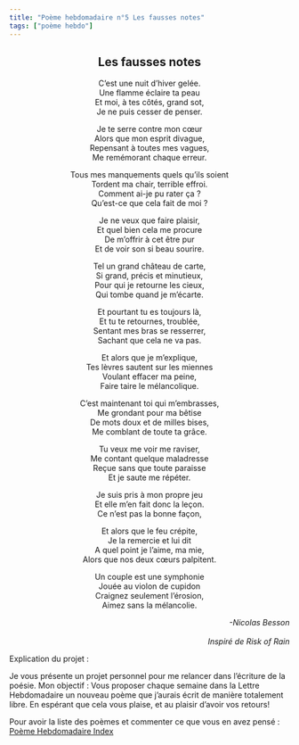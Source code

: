 ```yaml
---
title: "Poème hebdomadaire n°5 Les fausses notes"
tags: ["poème hebdo"]
---
```


<center><h2>Les fausses notes</h2></center>

<p style="text-align:center">
C’est une nuit d’hiver gelée.<br />
Une flamme éclaire ta peau<br />
Et moi, à tes côtés, grand sot,<br />
Je ne puis cesser de penser.
</p>

<p style="text-align:center">
Je te serre contre mon cœur<br />
Alors que mon esprit divague, <br />
Repensant à toutes mes vagues,<br />
Me remémorant chaque erreur.
</p>

<p style="text-align:center">
Tous mes manquements quels qu’ils soient<br />
Tordent ma chair, terrible effroi.<br />
Comment ai-je pu rater ça ?<br />
Qu’est-ce que cela fait de moi ?
</p>

<p style="text-align:center">
Je ne veux que faire plaisir,<br />
Et quel bien cela me procure<br />
De m’offrir à cet être pur<br />
Et de voir son si beau sourire.
</p>

<p style="text-align:center">
Tel un grand château de carte,<br />
Si grand, précis et minutieux,<br />
Pour qui je retourne les cieux,<br />
Qui tombe quand je m’écarte.
</p>

<p style="text-align:center">
Et pourtant tu es toujours là, <br />
Et tu te retournes, troublée,<br />
Sentant mes bras se resserrer,<br />
Sachant que cela ne va pas. 
</p>

<p style="text-align:center">
Et alors que je m’explique,<br />
Tes lèvres sautent sur les miennes<br />
Voulant effacer ma peine,<br />
Faire taire le mélancolique.
</p>

<p style="text-align:center">
C’est maintenant toi qui m’embrasses,<br />
Me grondant pour ma bêtise<br />
De mots doux et de milles bises,<br />
Me comblant de toute ta grâce.
</p>

<p style="text-align:center">
Tu veux me voir me raviser,<br />
Me contant quelque maladresse<br />
Reçue sans que toute paraisse<br />
Et je saute me répéter.
</p>

<p style="text-align:center">
Je suis pris à mon propre jeu <br />
Et elle m’en fait donc la leçon. <br />
Ce n’est pas la bonne façon, <br />
</p>

<p style="text-align:center">
Et alors que le feu crépite, <br />
Je la remercie et lui dit <br />
A quel point je l’aime, ma mie, <br />
Alors que nos deux cœurs palpitent.
</p>

<p style="text-align: center">
Un couple est une symphonie <br />
Jouée au violon de cupidon <br />
Craignez seulement l’érosion, <br />
Aimez sans la mélancolie. 
</p>


<p style="text-align:right"> <i>
-Nicolas Besson <br/><br/>
Inspiré de Risk of Rain
</i></p>



Explication du projet :

Je vous présente un projet personnel pour me relancer dans l’écriture de la poésie. Mon objectif : Vous proposer chaque semaine dans la Lettre Hebdomadaire un nouveau poème que j’aurais écrit de manière totalement libre. En espérant que cela vous plaise, et au plaisir d’avoir vos retours!

Pour avoir la liste des poèmes et commenter ce que vous en avez pensé : [Poème Hebdomadaire Index](https://docs.google.com/document/d/1rM9dQqUkaGotCs5Cl8UE62SMRWJax6hY13k1hmKE0wg/edit?usp=sharing)